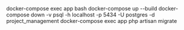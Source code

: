 docker-compose exec app bash
docker-compose up --build
docker-compose down -v
psql -h localhost -p 5434 -U postgres -d project_management
docker-compose exec app php artisan migrate
